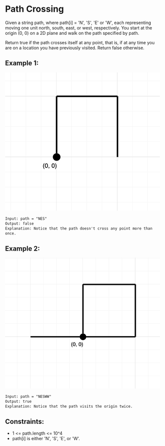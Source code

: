 # Path Crossing

Given a string path, where path[i] = 'N', 'S', 'E' or 'W', each representing moving one unit north, south, east, or west, respectively. You start at the origin (0, 0) on a 2D plane and walk on the path specified by path.

Return true if the path crosses itself at any point, that is, if at any time you are on a location you have previously visited. Return false otherwise.

## Example 1:

![Example 1](./images/ex1.png)

```
Input: path = "NES"
Output: false
Explanation: Notice that the path doesn't cross any point more than once.
```

## Example 2:

![Example 2](./images/ex2.png)

```
Input: path = "NESWW"
Output: true
Explanation: Notice that the path visits the origin twice.
```

## Constraints:

- 1 <= path.length <= 10^4
- path[i] is either 'N', 'S', 'E', or 'W'.

